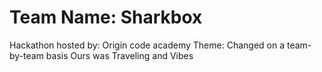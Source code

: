 # Team Name: Sharkbox
Hackathon hosted by: Origin code academy
Theme: Changed on a team-by-team basis
       Ours was Traveling and Vibes


